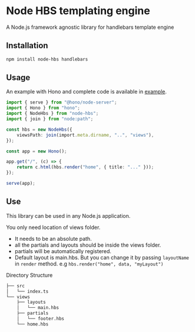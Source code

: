 # Node HBS templating engine

A Node.js framework agnostic library for handlebars template engine

## Installation

```bash
npm install node-hbs handlebars
```

## Usage

An example with Hono and complete code is available in [example](https://github.com/siddiquipro/node-hbs/tree/main/example).

```ts
import { serve } from "@hono/node-server";
import { Hono } from "hono";
import { NodeHbs } from "node-hbs";
import { join } from "node:path";

const hbs = new NodeHbs({
	viewsPath: join(import.meta.dirname, "..", "views"),
});

const app = new Hono();

app.get("/", (c) => {
	return c.html(hbs.render("home", { title: "..." }));
});

serve(app);
```

## Use

This library can be used in any Node.js application.

You only need location of views folder.

- It needs to be an absolute path.
- all the partials and layouts should be inside the views folder.
- partials will be automatically registered.
- Default layout is main.hbs. But you can change it by passing `layoutName` in `render` method. e.g `hbs.render("home", data, "myLayout")`

Directory Structure

```bash
├── src
│   └── index.ts
└── views
    ├── layouts
    │   └── main.hbs
    ├── partials
    │   └── footer.hbs
    └── home.hbs
```
